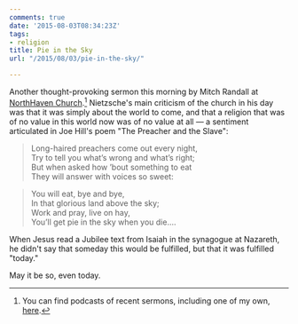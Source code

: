 ```yaml
---
comments: true
date: '2015-08-03T08:34:23Z'
tags:
- religion
title: Pie in the Sky
url: "/2015/08/03/pie-in-the-sky/"

---
```

Another thought-provoking sermon this morning by Mitch Randall​ at [NorthHaven Church](http://northhavenchurch.net/)​.[^1] Nietzsche's main criticism of the church in his day was that it was simply about the world to come, and that a religion that was of no value in this world now was of no value at all — a sentiment articulated in Joe Hill's poem "The Preacher and the Slave":

>Long-haired preachers come out every night,  
Try to tell you what’s wrong and what’s right;  
But when asked how ’bout something to eat  
They will answer with voices so sweet:  
  
>You will eat, bye and bye,  
In that glorious land above the sky;  
Work and pray, live on hay,  
You’ll get pie in the sky when you die....

When Jesus read a Jubilee text from Isaiah in the synagogue at Nazareth, he didn't say that someday this would be fulfilled, but that it was fulfilled "today." 

May it be so, even today.

[^1]: You can find podcasts of recent sermons, including one of my own, [here](http://northhavenchurch.net/podcasts).
